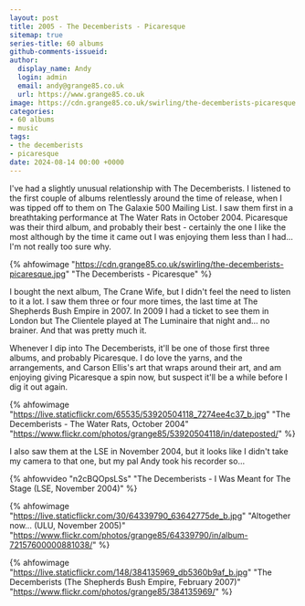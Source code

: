 ```yaml
---
layout: post
title: 2005 - The Decemberists - Picaresque
sitemap: true
series-title: 60 albums
github-comments-issueid:
author:
  display_name: Andy
  login: admin
  email: andy@grange85.co.uk
  url: https://www.grange85.co.uk
image: https://cdn.grange85.co.uk/swirling/the-decemberists-picaresque.jpg
categories:
- 60 albums
- music
tags:
- the decemberists
- picaresque
date: 2024-08-14 00:00 +0000
---
```

I've had a slightly unusual relationship with The Decemberists. I listened to the first couple of albums relentlessly around the time of release, when I was tipped off to them on The Galaxie 500 Mailing List. I saw them first in a breathtaking performance at The Water Rats in October 2004. Picaresque was their third album, and probably their best - certainly the one I like the most although by the time it came out I was enjoying them less than I had... I'm not really too sure why.

{% ahfowimage "https://cdn.grange85.co.uk/swirling/the-decemberists-picaresque.jpg" "The Decemberists - Picaresque" %}

I bought the next album, The Crane Wife, but I didn't feel the need to listen to it a lot. I saw them three or four more times, the last time at The Shepherds Bush Empire in 2007. In 2009 I had a ticket to see them in London but The Clientele played at The Luminaire that night and... no brainer. And that was pretty much it.

Whenever I dip into The Decemberists, it'll be one of those first three albums, and probably Picaresque. I do love the yarns, and the arrangements, and Carson Ellis's art that wraps around their art,  and am enjoying giving Picaresque a spin now, but suspect it'll be a while before I dig it out again.

{% ahfowimage "https://live.staticflickr.com/65535/53920504118_7274ee4c37_b.jpg" "The Decemberists - The Water Rats, October 2004" "https://www.flickr.com/photos/grange85/53920504118/in/dateposted/" %}

I also saw them at the LSE in November 2004, but it looks like I didn't take my camera to that one, but my pal Andy took his recorder so...

{% ahfowvideo "n2cBQOpsLSs" "The Decemberists - I Was Meant for The Stage (LSE, November 2004)" %}

{% ahfowimage "https://live.staticflickr.com/30/64339790_63642775de_b.jpg" "Altogether now... (ULU, November 2005)" "https://www.flickr.com/photos/grange85/64339790/in/album-72157600000881038/" %}

{% ahfowimage "https://live.staticflickr.com/148/384135969_db5360b9af_b.jpg" "The Decemberists (The Shepherds Bush Empire, February 2007)" "https://www.flickr.com/photos/grange85/384135969/" %}


